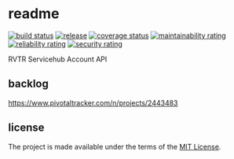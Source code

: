# readme

[![build status](https://github.com/RVTR/rvtr-svc-account/workflows/build/badge.svg)](https://github.com/RVTR/rvtr-svc-account/actions?query=workflow%3Abuild)
[![release](https://github.com/RVTR/rvtr-svc-account/workflows/release/badge.svg)](https://github.com/RVTR/rvtr-svc-account/actions?query=workflow%3Arelease)
[![coverage status](https://sonarcloud.io/api/project_badges/measure?project=rvtr_svc_account&metric=coverage)](https://sonarcloud.io/dashboard?id=rvtr_svc_account)
[![maintainability rating](https://sonarcloud.io/api/project_badges/measure?project=rvtr_svc_account&metric=sqale_rating)](https://sonarcloud.io/dashboard?id=rvtr_svc_account)
[![reliability rating](https://sonarcloud.io/api/project_badges/measure?project=rvtr_svc_account&metric=reliability_rating)](https://sonarcloud.io/dashboard?id=rvtr_svc_account)
[![security rating](https://sonarcloud.io/api/project_badges/measure?project=rvtr_svc_account&metric=security_rating)](https://sonarcloud.io/dashboard?id=rvtr_svc_account)

RVTR Servicehub Account API

## backlog

<https://www.pivotaltracker.com/n/projects/2443483>

## license

The project is made available under the terms of the [MIT License][license_mit].

[license_mit]: https://github.com/rvtr/rvtr-svc-account/blob/master/LICENSE 'mit license'
